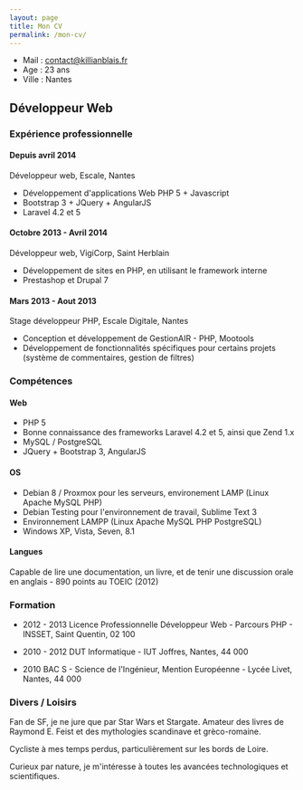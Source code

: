 ```yaml
---
layout: page
title: Mon CV
permalink: /mon-cv/
---
```


* Mail : contact@killianblais.fr
* Age : 23 ans
* Ville : Nantes

## Développeur Web

### __Expérience professionnelle__

#### Depuis avril 2014

Développeur web, Escale, Nantes

* Développement d'applications Web PHP 5 + Javascript
* Bootstrap 3 + JQuery + AngularJS
* Laravel 4.2 et 5

#### Octobre 2013 - Avril 2014

Développeur web, VigiCorp, Saint Herblain

* Développement de sites en PHP, en utilisant le framework interne
* Prestashop et Drupal 7

#### Mars 2013 - Aout 2013

Stage développeur PHP, Escale Digitale, Nantes

* Conception et développement de GestionAIR - PHP, Mootools
* Développement de fonctionnalités spécifiques pour certains projets (système de commentaires, gestion de filtres)

### __Compétences__

#### Web

* PHP 5
* Bonne connaissance des frameworks Laravel 4.2 et 5, ainsi que Zend 1.x
* MySQL / PostgreSQL
* JQuery + Bootstrap 3, AngularJS

#### OS

* Debian 8 / Proxmox pour les serveurs, environement LAMP (Linux Apache MySQL PHP)
* Debian Testing pour l'environnement de travail, Sublime Text 3
* Environnement LAMPP (Linux Apache MySQL PHP PostgreSQL)
* Windows XP, Vista, Seven, 8.1

#### Langues

Capable de lire une documentation, un livre, et de tenir une discussion orale en anglais - 890 points au TOEIC (2012)

### __Formation__

* 2012 - 2013 		Licence Professionnelle Développeur Web - Parcours PHP - INSSET, Saint Quentin, 02 100

* 2010 - 2012		DUT Informatique - IUT Joffres, Nantes, 44 000

* 2010 				BAC S - Science de l'Ingénieur, Mention Européenne - Lycée Livet, Nantes, 44 000

### __Divers / Loisirs__

Fan de SF, je ne jure que par Star Wars et Stargate. Amateur des livres de Raymond E. Feist et des mythologies scandinave et grèco-romaine.

Cycliste à mes temps perdus, particulièrement sur les bords de Loire.

Curieux par nature, je m'intéresse à toutes les avancées technologiques et scientifiques.
